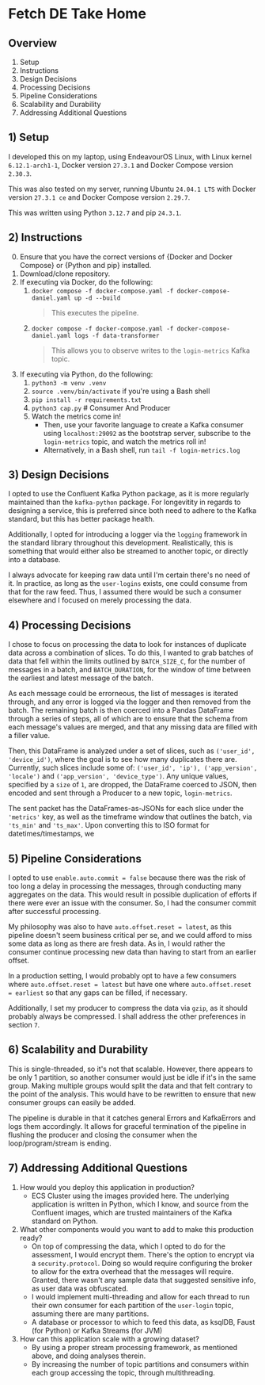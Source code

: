 # Fetch DE Take Home

## Overview
1) Setup
2) Instructions
3) Design Decisions
4) Processing Decisions
5) Pipeline Considerations
6) Scalability and Durability
7) Addressing Additional Questions

## 1) Setup
I developed this on my laptop, using EndeavourOS Linux, with Linux kernel `6.12.1-arch1-1`, Docker version `27.3.1` and Docker Compose version `2.30.3`.

This was also tested on my server, running Ubuntu `24.04.1 LTS` with Docker version `27.3.1 ce` and Docker Compose version `2.29.7`.

This was written using Python `3.12.7` and pip `24.3.1`.

## 2) Instructions
0) Ensure that you have the correct versions of {Docker and Docker Compose} or {Python and pip} installed.
1) Download/clone repository.
2) If executing via Docker, do the following:
    1) `docker compose -f docker-compose.yaml -f docker-compose-daniel.yaml up -d --build`
        > This executes the pipeline.
    2) `docker compose -f docker-compose.yaml -f docker-compose-daniel.yaml logs -f data-transformer`
        > This allows you to observe writes to the `login-metrics` Kafka topic.
3) If executing via Python, do the following:
    1) `python3 -m venv .venv`
    2) `source .venv/bin/activate` if you're using a Bash shell
    2) `pip install -r requirements.txt`
    3) `python3 cap.py` # Consumer And Producer
    4) Watch the metrics come in!
        * Then, use your favorite language to create a Kafka consumer using `localhost:29092` as the bootstrap server, subscribe to the `login-metrics` topic, and watch the metrics roll in!
        * Alternatively, in a Bash shell, run `tail -f login-metrics.log`

## 3) Design Decisions
I opted to use the Confluent Kafka Python package, as it is more regularly maintained than the `kafka-python` package. For longevitity in regards to designing a service, this is preferred since both need to adhere to the Kafka standard, but this has better package health.

Additionally, I opted for introducing a logger via the `logging` framework in the standard library
throughout this development. Realistically, this is something that would either also be streamed to another topic, or directly into a database.

I always advocate for keeping raw data until I'm certain there's no need of it. In practice, as long as the `user-logins` exists, one could consume from that for the raw feed. Thus, I assumed there would be such a consumer elsewhere and I focused on merely processing the data.

## 4) Processing Decisions
I chose to focus on processing the data to look for instances of duplicate data across a combination of slices. To do this, I wanted to grab batches of data that fell within the limits outlined by `BATCH_SIZE_C`, for the number of messages in a batch, and `BATCH_DURATION`, for the window of time between the earliest and latest message of the batch.

As each message could be errorneous, the list of messages is iterated through, and any error is logged via the logger and then removed from the batch. The remaining batch is then coerced into a Pandas DataFrame through a series of steps, all of which are to ensure that the schema from each message's values are merged, and that any missing data are filled with a filler value.

Then, this DataFrame is analyzed under a set of slices, such as `('user_id', 'device_id')`, where the goal is to see how many duplicates there are. Currently, such slices include some of: `('user_id', 'ip'), ('app_version', 'locale')` and `('app_version', 'device_type')`. Any unique values, specified by a `size` of `1`, are dropped, the DataFrame coerced to JSON, then encoded and sent through a Producer to a new topic, `login-metrics`.

The sent packet has the DataFrames-as-JSONs for each slice under the `'metrics'` key, as well as the timeframe window that outlines the batch, via `'ts_min'` and `'ts_max'`. Upon converting this to ISO format for datetimes/timestamps, we 

## 5) Pipeline Considerations
I opted to use `enable.auto.commit = false` because there was the risk of too long a delay in processing the messages, through conducting many aggregates on the data. This would result in possible duplication of efforts if there were ever an issue with the consumer. So, I had the consumer commit after successful processing.

My philosophy was also to have `auto.offset.reset = latest`, as this pipeline doesn't seem business critical per se, and we could afford to miss some data as long as there are fresh data. As in, I would rather the consumer continue processing new data than having to start from an earlier offset.

In a production setting, I would probably opt to have a few consumers where `auto.offset.reset = latest` but have one where `auto.offset.reset = earliest` so that any gaps can be filled, if necessary.

Additionally, I set my producer to compress the data via `gzip`, as it should probably always be compressed. I shall address the other preferences in section `7`.

## 6) Scalability and Durability
This is single-threaded, so it's not that scalable. However, there appears to be only 1 partition, so another consumer would just be idle if it's in the same group. Making multiple groups would split the data and that felt contrary to the point of the analysis. This would have to be rewritten to ensure that new consumer groups can easily be added.

The pipeline is durable in that it catches general Errors and KafkaErrors and logs them accordingly. It allows for graceful termination of the pipeline in flushing the producer and closing the consumer when the loop/program/stream is ending.

## 7) Addressing Additional Questions
1) How would you deploy this application in production?
    * ECS Cluster using the images provided here. The underlying application is written in Python, which I know, and source from the Confluent images, which are trusted maintainers of the Kafka standard on Python.
2) What other components would you want to add to make this production ready?
    * On top of compressing the data, which I opted to do for the assessment, I would encrypt them. There's the option to encrypt via a `security.protocol`. Doing so would require configuring the broker to allow for the extra overhead that the messages will require. Granted, there wasn't any sample data that suggested sensitive info, as user data was obfuscated.
    * I would implement multi-threading and allow for each thread to run their own consumer for each partition of the `user-login` topic, assuming there are many partitions.
    * A database or processor to which to feed this data, as ksqlDB, Faust (for Python) or Kafka Streams (for JVM)
3) How can this application scale with a growing dataset?
    * By using a proper stream processing framework, as mentioned above, and doing analyses therein.
    * By increasing the number of topic partitions and consumers within each group accessing the topic, through multithreading.
